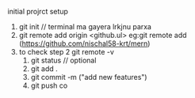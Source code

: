 initial projrct setup
1. git init // terminal ma gayera lrkjnu parxa
2. git remote add origin <github.ul>
  eg:git remote add (https://github.com/nischal58-krt/mern)
3. to check step 2
    git remote -v
    <!--  day to day -->
     1. git status // optional
    2. git add .
    3. git commit -m ("add new features")
    4. git push 
co